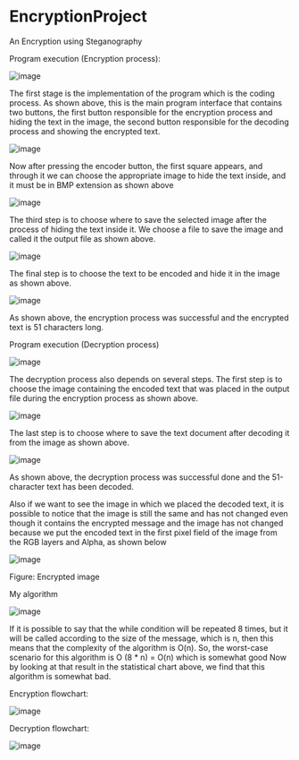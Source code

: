 # EncryptionProject
An Encryption using Steganography

Program execution (Encryption process):

  ![image](https://user-images.githubusercontent.com/35701617/153746464-9ed16c21-50e2-4df2-b6df-7d735a307b3a.png)

  The first stage is the implementation of the program which is the coding process. As shown above, this is the main program interface that contains two buttons, the first button       responsible for the encryption process and hiding the text in the image, the second button responsible for the decoding process and showing the encrypted text. 

  ![image](https://user-images.githubusercontent.com/35701617/153746468-0e31c152-7875-4697-a5d4-d1a12b84171e.png)

  Now after pressing the encoder button, the first square appears, and through it we can choose the appropriate image to hide the text inside, and it must be in BMP extension as       shown above

  ![image](https://user-images.githubusercontent.com/35701617/153746471-f8a8798f-6a1a-4961-94d4-ee19c224a6ae.png)

  The third step is to choose where to save the selected image after the process of hiding the text inside it. We choose a file to save the image and called it the output file as       shown above.

  ![image](https://user-images.githubusercontent.com/35701617/153746495-8eea52b6-418d-4a79-8026-0d82ada03f6f.png)

  The final step is to choose the text to be encoded and hide it in the image as shown above.

  ![image](https://user-images.githubusercontent.com/35701617/153746502-bd4a90b1-79aa-434d-b929-4361cfc0642e.png)

  As shown above, the encryption process was successful and the encrypted text is 51 characters long.

Program execution (Decryption process)

  ![image](https://user-images.githubusercontent.com/35701617/153746523-b31f09f6-c2d8-4673-adc8-b9b3dc173c40.png)

  The decryption process also depends on several steps. The first step is to choose the image containing the encoded text that was placed in the output file during the encryption       process as shown above.

  ![image](https://user-images.githubusercontent.com/35701617/153746565-ed439a34-62cb-4e9f-9295-a2cddc166220.png)

  The last step is to choose where to save the text document after decoding it from the image as shown above.

  ![image](https://user-images.githubusercontent.com/35701617/153746574-27375fcb-2250-49aa-9370-ec5de5353821.png)

  As shown above, the decryption process was successful done and the 51-character text has been decoded.

  Also if we want to see the image in which we placed the decoded text, it is possible to notice that the image is still the same and has not changed even though it contains the       encrypted message and the image has not changed because we put the encoded text in the first pixel field of the image from the RGB layers and Alpha, as shown below

  ![image](https://user-images.githubusercontent.com/35701617/153746592-41f1d078-cc3c-4e0c-8599-12b1632dbce7.png)

  Figure: Encrypted image

  My algorithm 
  
  ![image](https://user-images.githubusercontent.com/35701617/153746623-a5650aa7-3655-43db-a99f-a8e90ee11075.png)

  If it is possible to say that the while condition will be repeated 8 times, but it will be called according to the size of the message, which is n, then this means that the           complexity of the algorithm is O(n). So, the worst-case scenario for this algorithm is O (8 * n) = O(n) which is somewhat good
  Now by looking at that result in the statistical chart above, we find that this algorithm is somewhat bad.


Encryption flowchart:

![image](https://user-images.githubusercontent.com/35701617/153746446-79c1a106-2cc3-4174-841b-546641e5e02d.png)

Decryption flowchart:

![image](https://user-images.githubusercontent.com/35701617/153746452-0b222842-6c79-42d9-8101-fe5ee6fcf59e.png)

